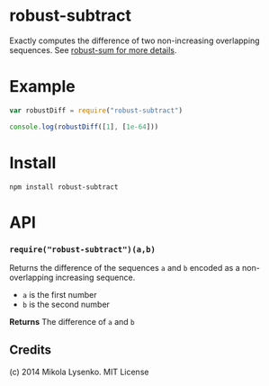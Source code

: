 robust-subtract
===============
Exactly computes the difference of two non-increasing overlapping sequences.  See [robust-sum for more details](https://github.com/mikolalysenko/robust-sum).

# Example

```javascript
var robustDiff = require("robust-subtract")

console.log(robustDiff([1], [1e-64]))
```

# Install

```
npm install robust-subtract
```

# API

### `require("robust-subtract")(a,b)`
Returns the difference of the sequences `a` and `b` encoded as a non-overlapping increasing sequence.

* `a` is the first number
* `b` is the second number

**Returns** The difference of `a` and `b`

## Credits
(c) 2014 Mikola Lysenko. MIT License